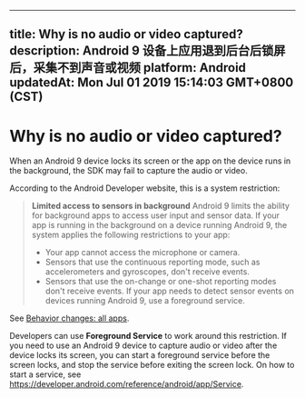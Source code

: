 
---
title: Why is no audio or video captured?
description: Android 9 设备上应用退到后台后锁屏后，采集不到声音或视频
platform: Android
updatedAt: Mon Jul 01 2019 15:14:03 GMT+0800 (CST)
---
# Why is no audio or video captured?
When an Android 9 device locks its screen or the app on the device runs in the background, the SDK may fail to capture the audio or video.

According to the Android Developer website, this is a system restriction:

> **Limited access to sensors in background**
> Android 9 limits the ability for background apps to access user input and sensor data. If your app is running in the background on a device running Android 9, the system applies the following restrictions to your app:
> * Your app cannot access the microphone or camera.
> * Sensors that use the continuous reporting mode, such as accelerometers and gyroscopes, don't receive events.
> * Sensors that use the on-change or one-shot reporting modes don't receive events.
> If your app needs to detect sensor events on devices running Android 9, use a foreground service.

See [Behavior changes: all apps](https://developer.android.com/about/versions/pie/android-9.0-changes-all).

Developers can use **Foreground Service** to work around this restriction.
If you need to use an Android 9 device to capture audio or video after the device locks its screen, you can start a foreground service before the screen locks, and stop the service before exiting the screen lock. On how to start a service, see https://developer.android.com/reference/android/app/Service.
